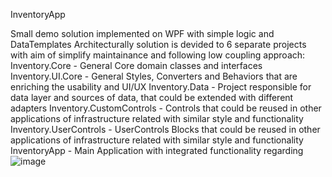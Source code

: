 InventoryApp 

Small demo solution implemented on WPF with simple logic and DataTemplates
Architecturally solution is devided to 6 separate projects with aim of simplify maintainance and following low coupling approach:
Inventory.Core - General Core domain classes and interfaces
Inventory.UI.Core - General Styles, Converters and Behaviors that are enriching the usability and UI/UX
Inventory.Data - Project responsible for data layer and sources of data, that could be extended with different adapters
Inventory.CustomControls - Controls that could be reused in other applications of infrastructure related with similar style and functionality
Inventory.UserControls - UserControls Blocks that could be reused in other applications of infrastructure related with similar style and functionality 
InventoryApp - Main Application with integrated functionality regarding  
![image](https://github.com/AndreasDeveloperCS/InventoryApp/assets/38625058/486eb20a-7a46-448f-b495-4fa07df28140)
